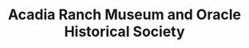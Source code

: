 ---
layout: repo
title: "Acadia Ranch Museum and Oracle Historical Society"
id: 13183
permalink: repos/13183/
---
